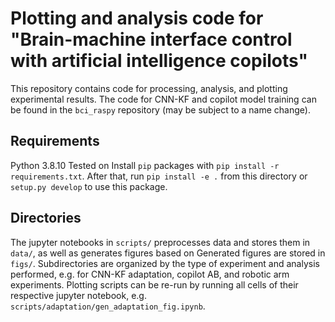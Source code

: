 # Plotting and analysis code for "Brain-machine interface control with artificial intelligence copilots"
This repository contains code for processing, analysis, and plotting experimental results.
The code for CNN-KF and copilot model training can be found in the `bci_raspy` repository (may be subject to a name change).


## Requirements
Python 3.8.10
Tested on 
Install `pip` packages with `pip install -r requirements.txt`.
After that, run `pip install -e .` from this directory or `setup.py develop` to use this package.


## Directories

The jupyter notebooks in `scripts/` preprocesses data and stores them in `data/`, as well as generates figures based on 
Generated figures are stored in `figs/`.
Subdirectories are organized by the type of experiment and analysis performed, e.g. for CNN-KF adaptation, copilot AB, and robotic arm experiments.
Plotting scripts can be re-run by running all cells of their respective jupyter notebook, e.g. `scripts/adaptation/gen_adaptation_fig.ipynb`.